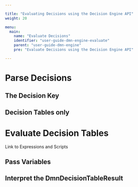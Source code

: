 ```yaml
---

title: "Evaluating Decisions using the Decision Engine API"
weight: 20

menu:
  main:
    name: "Evaluate Decisions"
    identifier: "user-guide-dmn-engine-evaluate"
    parent: "user-guide-dmn-engine"
    pre: "Evaluate Decisions using the Decision Engine API"

---
```


# Parse Decisions

## The Decision Key

## Decision Tables only

# Evaluate Decision Tables

Link to Expressions and Scripts

## Pass Variables

## Interpret the DmnDecisionTableResult

